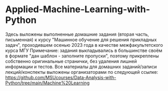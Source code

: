 # Applied-Machine-Learning-with-Python
Здесь выложены выполненные домашние задания (вторая часть, письменная) к курсу "Машинное обучение для решения прикладных задач", проходившем осенью 2023 года в качестве межфакультетского курса МГУ
Примечание: задания выкладывались в большинстве своём в формате "дан шаблон - заполните пропуски", поэтому прикреплены собственно оригинальные странички, без удаления лишней информации и тестов.
Все материалы для домашних заданий/записи лекций/конспекты выложены организаторами по следующей ссылке: https://github.com/MSUcourses/Data-Analysis-with-Python/tree/main/Machine%20Learning
